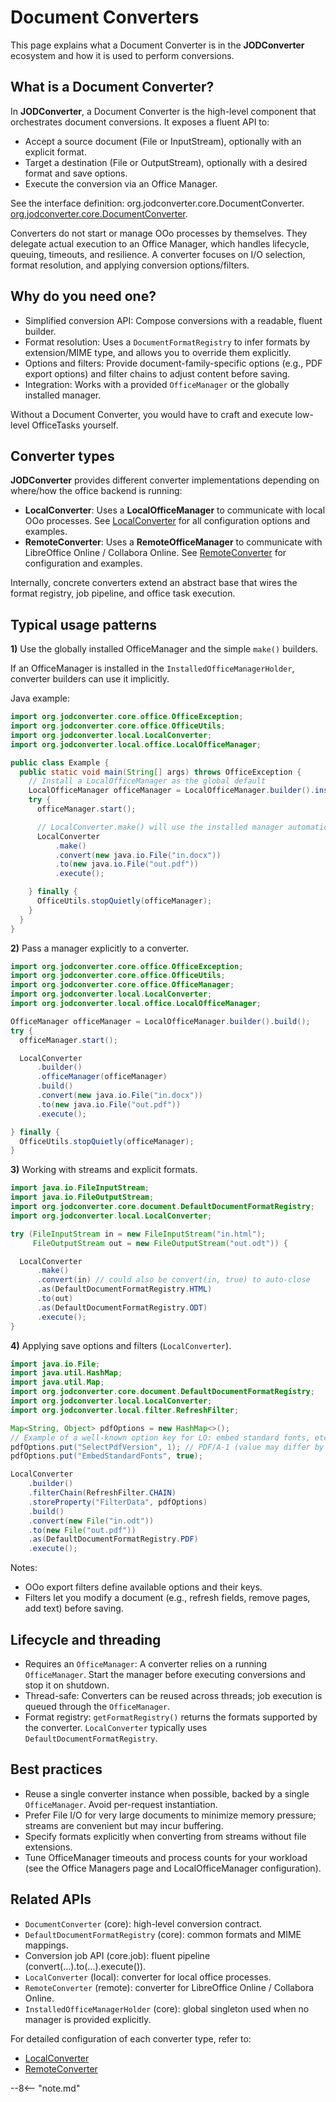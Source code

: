 # Document Converters

This page explains what a Document Converter is in the **JODConverter** ecosystem and how it is used to perform
conversions.

## What is a Document Converter?

In **JODConverter**, a Document Converter is the high-level component that orchestrates document conversions. It exposes
a fluent API to:

- Accept a source document (File or InputStream), optionally with an explicit format.
- Target a destination (File or OutputStream), optionally with a desired format and save options.
- Execute the conversion via an Office Manager.

See the interface definition: org.jodconverter.core.DocumentConverter.
[org.jodconverter.core.DocumentConverter](https://github.com/jodconverter/jodconverter/blob/master/jodconverter-core/src/main/java/org/jodconverter/core/DocumentConverter.java).

Converters do not start or manage OOo processes by themselves. They delegate actual execution to an
Office Manager, which handles lifecycle, queuing, timeouts, and resilience. A converter focuses on I/O selection, format
resolution, and applying conversion options/filters.

## Why do you need one?

- Simplified conversion API: Compose conversions with a readable, fluent builder.
- Format resolution: Uses a `DocumentFormatRegistry` to infer formats by extension/MIME type, and allows you to override
  them explicitly.
- Options and filters: Provide document-family-specific options (e.g., PDF export options) and filter chains to adjust
  content before saving.
- Integration: Works with a provided `OfficeManager` or the globally installed manager.

Without a Document Converter, you would have to craft and execute low-level OfficeTasks yourself.

## Converter types

**JODConverter** provides different converter implementations depending on where/how the office backend is running:

- **LocalConverter**: Uses a **LocalOfficeManager** to communicate with local OOo processes.
  See [LocalConverter](../configuration/local-converter.md) for all configuration options and examples.
- **RemoteConverter**: Uses a **RemoteOfficeManager** to communicate with LibreOffice Online / Collabora Online.
  See [RemoteConverter](../configuration/remote-converter.md) for configuration and examples.

Internally, concrete converters extend an abstract base that wires the format registry, job pipeline, and office task
execution.

## Typical usage patterns

**1)** Use the globally installed OfficeManager and the simple `make()` builders.

If an OfficeManager is installed in the `InstalledOfficeManagerHolder`, converter builders can use it implicitly.

Java example:

```java
import org.jodconverter.core.office.OfficeException;
import org.jodconverter.core.office.OfficeUtils;
import org.jodconverter.local.LocalConverter;
import org.jodconverter.local.office.LocalOfficeManager;

public class Example {
  public static void main(String[] args) throws OfficeException {
    // Install a LocalOfficeManager as the global default
    LocalOfficeManager officeManager = LocalOfficeManager.builder().install();
    try {
      officeManager.start();

      // LocalConverter.make() will use the installed manager automatically
      LocalConverter
          .make()
          .convert(new java.io.File("in.docx"))
          .to(new java.io.File("out.pdf"))
          .execute();

    } finally {
      OfficeUtils.stopQuietly(officeManager);
    }
  }
}
```

**2)** Pass a manager explicitly to a converter.

```java
import org.jodconverter.core.office.OfficeException;
import org.jodconverter.core.office.OfficeUtils;
import org.jodconverter.core.office.OfficeManager;
import org.jodconverter.local.LocalConverter;
import org.jodconverter.local.office.LocalOfficeManager;

OfficeManager officeManager = LocalOfficeManager.builder().build();
try {
  officeManager.start();

  LocalConverter
      .builder()
      .officeManager(officeManager)
      .build()
      .convert(new java.io.File("in.docx"))
      .to(new java.io.File("out.pdf"))
      .execute();

} finally {
  OfficeUtils.stopQuietly(officeManager);
}
```

**3)** Working with streams and explicit formats.

```java
import java.io.FileInputStream;
import java.io.FileOutputStream;
import org.jodconverter.core.document.DefaultDocumentFormatRegistry;
import org.jodconverter.local.LocalConverter;

try (FileInputStream in = new FileInputStream("in.html");
     FileOutputStream out = new FileOutputStream("out.odt")) {

  LocalConverter
      .make()
      .convert(in) // could also be convert(in, true) to auto-close
      .as(DefaultDocumentFormatRegistry.HTML)
      .to(out)
      .as(DefaultDocumentFormatRegistry.ODT)
      .execute();
}
```

**4)** Applying save options and filters (`LocalConverter`).

```java
import java.io.File;
import java.util.HashMap;
import java.util.Map;
import org.jodconverter.core.document.DefaultDocumentFormatRegistry;
import org.jodconverter.local.LocalConverter;
import org.jodconverter.local.filter.RefreshFilter;

Map<String, Object> pdfOptions = new HashMap<>();
// Example of a well-known option key for LO: embed standard fonts, etc.
pdfOptions.put("SelectPdfVersion", 1); // PDF/A-1 (value may differ by LO version)
pdfOptions.put("EmbedStandardFonts", true);

LocalConverter
    .builder()
    .filterChain(RefreshFilter.CHAIN)
    .storeProperty("FilterData", pdfOptions)
    .build()
    .convert(new File("in.odt"))
    .to(new File("out.pdf"))
    .as(DefaultDocumentFormatRegistry.PDF)
    .execute();
```

Notes:

- OOo export filters define available options and their keys.
- Filters let you modify a document (e.g., refresh fields, remove pages, add text) before saving.

## Lifecycle and threading

- Requires an `OfficeManager`: A converter relies on a running `OfficeManager`. Start the manager before executing
  conversions and stop it on shutdown.
- Thread-safe: Converters can be reused across threads; job execution is queued through the `OfficeManager`.
- Format registry: `getFormatRegistry()` returns the formats supported by the converter. `LocalConverter` typically uses
  `DefaultDocumentFormatRegistry`.

## Best practices

- Reuse a single converter instance when possible, backed by a single `OfficeManager`. Avoid per-request instantiation.
- Prefer File I/O for very large documents to minimize memory pressure; streams are convenient but may incur buffering.
- Specify formats explicitly when converting from streams without file extensions.
- Tune OfficeManager timeouts and process counts for your workload (see the Office Managers page and LocalOfficeManager
  configuration).

## Related APIs

- `DocumentConverter` (core): high-level conversion contract.
- `DefaultDocumentFormatRegistry` (core): common formats and MIME mappings.
- Conversion job API (core.job): fluent pipeline (convert(...).to(...).execute()).
- `LocalConverter` (local): converter for local office processes.
- `RemoteConverter` (remote): converter for LibreOffice Online / Collabora Online.
- `InstalledOfficeManagerHolder` (core): global singleton used when no manager is provided explicitly.

For detailed configuration of each converter type, refer to:

- [LocalConverter](../configuration/local-converter.md)
- [RemoteConverter](../configuration/remote-converter.md)

--8<-- "note.md"